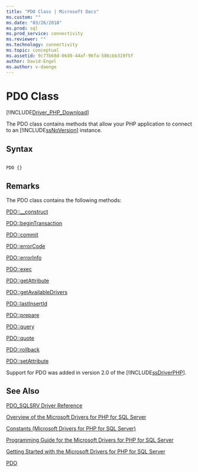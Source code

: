 ```yaml
---
title: "PDO Class | Microsoft Docs"
ms.custom: ""
ms.date: "03/26/2018"
ms.prod: sql
ms.prod_service: connectivity
ms.reviewer: ""
ms.technology: connectivity
ms.topic: conceptual
ms.assetid: 9c77b68d-0649-44af-96fa-586cbb319f5f
author: David-Engel
ms.author: v-daenge
---
```

# PDO Class
[!INCLUDE[Driver_PHP_Download](../../includes/driver_php_download.md)]

The PDO class contains methods that allow your PHP application to connect to an [!INCLUDE[ssNoVersion](../../includes/ssnoversion-md.md)] instance.  
  
## Syntax  
  
```  
  
PDO {}  
```  
  
## Remarks  
The PDO class contains the following methods:  
  
[PDO::__construct](../../connect/php/pdo-construct.md)  

[PDO::beginTransaction](../../connect/php/pdo-begintransaction.md)  
  
[PDO::commit](../../connect/php/pdo-commit.md)  
  
[PDO::errorCode](../../connect/php/pdo-errorcode.md)  
  
[PDO::errorInfo](../../connect/php/pdo-errorinfo.md)  
  
[PDO::exec](../../connect/php/pdo-exec.md)  
  
[PDO::getAttribute](../../connect/php/pdo-getattribute.md)  
  
[PDO::getAvailableDrivers](../../connect/php/pdo-getavailabledrivers.md)  
  
[PDO::lastInsertId](../../connect/php/pdo-lastinsertid.md)  
  
[PDO::prepare](../../connect/php/pdo-prepare.md)  
  
[PDO::query](../../connect/php/pdo-query.md)  
  
[PDO::quote](../../connect/php/pdo-quote.md)  
  
[PDO::rollback](../../connect/php/pdo-rollback.md)  
  
[PDO::setAttribute](../../connect/php/pdo-setattribute.md)  
  
Support for PDO was added in version 2.0 of the [!INCLUDE[ssDriverPHP](../../includes/ssdriverphp_md.md)].  
  
## See Also  
[PDO_SQLSRV Driver Reference](../../connect/php/pdo-sqlsrv-driver-reference.md)

[Overview of the Microsoft Drivers for PHP for SQL Server](../../connect/php/overview-of-the-php-sql-driver.md)

[Constants &#40;Microsoft Drivers for PHP for SQL Server&#41;](../../connect/php/constants-microsoft-drivers-for-php-for-sql-server.md)

[Programming Guide for the Microsoft Drivers for PHP for SQL Server](../../connect/php/programming-guide-for-php-sql-driver.md)

[Getting Started with the Microsoft Drivers for PHP for SQL Server](../../connect/php/getting-started-with-the-php-sql-driver.md)

[PDO](https://php.net/manual/book.pdo.php)  
  
